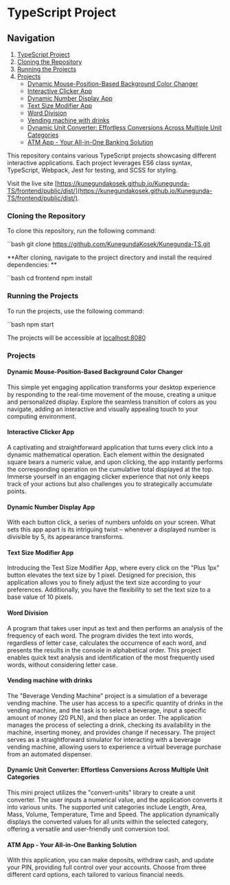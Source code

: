 # TypeScript Project

## Navigation
1. [TypeScript Project](#typescript-project)
2. [Cloning the Repository](#cloning-the-repository)
3. [Running the Projects](#runnig-the-project)
4. [Projects](#projects)
      - [Dynamic Mouse-Position-Based Background Color Changer](#dynamic-mouse-position-based-background-color-changer)
      - [Interactive Clicker App](#interactive-clicker-app)
      - [Dynamic Number Display App](#dynamic-number-display-app)
      - [Text Size Modifier App](#text-size-modifier-app)
      - [Word Division](#word-division)
      - [Vending machine with drinks](#vending-machine-with-drinks)
      - [Dynamic Unit Converter: Effortless Conversions Across Multiple Unit Categories](#dynamic-unit-converter-effortless-conversions-across-multiple-unit-categories)
      - [ATM App - Your All-in-One Banking Solution](#atm-app---your-all-in-one-banking-solution)

This repository contains various TypeScript projects showcasing different interactive applications. Each project leverages ES6 class syntax, TypeScript, Webpack, Jest for testing, and SCSS for styling.

Visit the live site [https://kunegundakosek.github.io/Kunegunda-TS/frontend/public/dist/](https://kunegundakosek.github.io/Kunegunda-TS/frontend/public/dist/).

### Cloning the Repository

To clone this repository, run the following command:

``bash
git clone https://github.com/KunegundaKosek/Kunegunda-TS.git

**After cloning, navigate to the project directory and install the required dependencies: **

``bash
cd frontend
npm install

### Running the Projects

To run the projects, use the following command:

``bash
npm start

The projects will be accessible at [localhost:8080](localhost:8080)

### Projects

#### Dynamic Mouse-Position-Based Background Color Changer

This simple yet engaging application transforms your desktop experience by responding to the real-time movement of the mouse, creating a unique and personalized display. Explore the seamless transition of colors as you navigate, adding an interactive and visually appealing touch to your computing environment.

#### Interactive Clicker App

A captivating and straightforward application that turns every click into a dynamic mathematical operation. Each element within the designated square bears a numeric value, and upon clicking, the app instantly performs the corresponding operation on the cumulative total displayed at the top. Immerse yourself in an engaging clicker experience that not only keeps track of your actions but also challenges you to strategically accumulate points.

#### Dynamic Number Display App

With each button click, a series of numbers unfolds on your screen. What sets this app apart is its intriguing twist – whenever a displayed number is divisible by 5, its appearance transforms.

#### Text Size Modifier App

Introducing the Text Size Modifier App, where every click on the "Plus 1px" button elevates the text size by 1 pixel. Designed for precision, this application allows you to finely adjust the text size according to your preferences. Additionally, you have the flexibility to set the text size to a base value of 10 pixels.

#### Word Division

A program that takes user input as text and then performs an analysis of the frequency of each word. The program divides the text into words, regardless of letter case, calculates the occurrence of each word, and presents the results in the console in alphabetical order. This project enables quick text analysis and identification of the most frequently used words, without considering letter case.

#### Vending machine with drinks


The "Beverage Vending Machine" project is a simulation of a beverage vending machine. The user has access to a specific quantity of drinks in the vending machine, and the task is to select a beverage, input a specific amount of money (20 PLN), and then place an order. The application manages the process of selecting a drink, checking its availability in the machine, inserting money, and provides change if necessary. The project serves as a straightforward simulator for interacting with a beverage vending machine, allowing users to experience a virtual beverage purchase from an automated dispenser.

#### Dynamic Unit Converter: Effortless Conversions Across Multiple Unit Categories

This mini project utilizes the "convert-units" library to create a unit converter. The user inputs a numerical value, and the application converts it into various units. The supported unit categories include Length, Area, Mass, Volume, Temperature, Time and Speed. The application dynamically displays the converted values for all units within the selected category, offering a versatile and user-friendly unit conversion tool.

#### ATM App - Your All-in-One Banking Solution

With this application, you can make deposits, withdraw cash, and update your PIN, providing full control over your accounts. Choose from three different card options, each tailored to various financial needs.